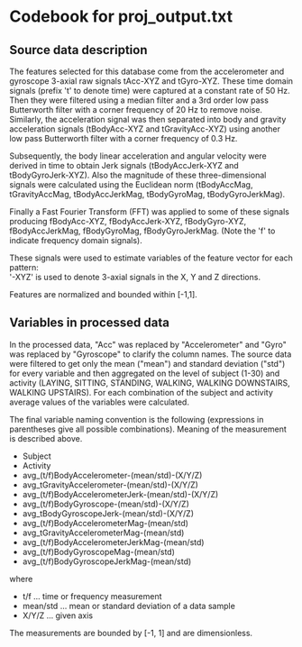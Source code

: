 Codebook for proj_output.txt
============================

Source data description
-----------------------

The features selected for this database come from the accelerometer and gyroscope 3-axial raw signals tAcc-XYZ and tGyro-XYZ. These time domain signals (prefix 't' to denote time) were captured at a constant rate of 50 Hz. Then they were filtered using a median filter and a 3rd order low pass Butterworth filter with a corner frequency of 20 Hz to remove noise. Similarly, the acceleration signal was then separated into body and gravity acceleration signals (tBodyAcc-XYZ and tGravityAcc-XYZ) using another low pass Butterworth filter with a corner frequency of 0.3 Hz. 

Subsequently, the body linear acceleration and angular velocity were derived in time to obtain Jerk signals (tBodyAccJerk-XYZ and tBodyGyroJerk-XYZ). Also the magnitude of these three-dimensional signals were calculated using the Euclidean norm (tBodyAccMag, tGravityAccMag, tBodyAccJerkMag, tBodyGyroMag, tBodyGyroJerkMag). 

Finally a Fast Fourier Transform (FFT) was applied to some of these signals producing fBodyAcc-XYZ, fBodyAccJerk-XYZ, fBodyGyro-XYZ, fBodyAccJerkMag, fBodyGyroMag, fBodyGyroJerkMag. (Note the 'f' to indicate frequency domain signals). 

These signals were used to estimate variables of the feature vector for each pattern:  
'-XYZ' is used to denote 3-axial signals in the X, Y and Z directions.

Features are normalized and bounded within [-1,1].

Variables in processed data
---------------------------

In the processed data, "Acc" was replaced by "Accelerometer" and "Gyro" was replaced by "Gyroscope" to clarify the column names. The source data were filtered to get only the mean ("mean") and standard deviation ("std") for every variable and then aggregated on the level of subject (1-30) and activity (LAYING, SITTING, STANDING, WALKING, WALKING DOWNSTAIRS, WALKING UPSTAIRS). For each combination of the subject and activity average values of the variables were calculated.

The final variable naming convention is the following (expressions in parentheses give all possible combinations). Meaning of the measurement is described above.

* Subject
* Activity
* avg_(t/f)BodyAccelerometer-(mean/std)-(X/Y/Z)
* avg_tGravityAccelerometer-(mean/std)-(X/Y/Z)
* avg_(t/f)BodyAccelerometerJerk-(mean/std)-(X/Y/Z)
* avg_(t/f)BodyGyroscope-(mean/std)-(X/Y/Z)
* avg_tBodyGyroscopeJerk-(mean/std)-(X/Y/Z)
* avg_(t/f)BodyAccelerometerMag-(mean/std)
* avg_tGravityAccelerometerMag-(mean/std)
* avg_(t/f)BodyAccelerometerJerkMag-(mean/std)
* avg_(t/f)BodyGyroscopeMag-(mean/std)
* avg_(t/f)BodyGyroscopeJerkMag-(mean/std)

where 
* t/f ... time or frequency measurement
* mean/std ... mean or standard deviation of a data sample
* X/Y/Z ... given axis

The measurements are bounded by [-1, 1] and are dimensionless.